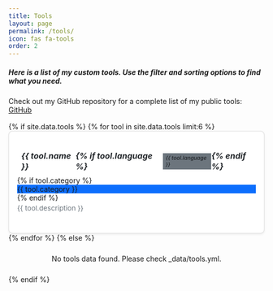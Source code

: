 ```yaml
---
title: Tools
layout: page
permalink: /tools/
icon: fas fa-tools
order: 2
---
```


##### Here is a list of my custom tools. Use the filter and sorting options to find what you need.
Check out my GitHub repository for a complete list of my public tools: [GitHub](https://github.com/cyb3rtr0nian)

<!-- Tools Listing Section -->
<div class="tools-container mb-4">
    <div class="row g-3 mb-3">
      <div class="col-md-8">
        <div class="input-group">
        </div>
      </div>
      <div class="col-md-4">
        <div class="input-group">
        </div>
      </div>
    </div>

  <div id="tools-list" class="row g-3">
      {% if site.data.tools %}
        {% for tool in site.data.tools limit:6 %}
          <div class="col-md-6 col-lg-4 col-xl-3">
            <div class="card tool-card">
              <div class="card-body">
                <h5 class="card-title">
                  <i class="fas {{ tool.icon | default: 'fa-tools' }} me-2"></i>
                  <a href="{{ tool.url }}" target="_blank" rel="noopener noreferrer">{{ tool.name }}</a>
                  {% if tool.language %}
                    <span class="badge bg-secondary tool-badge ms-2">{{ tool.language }}</span>
                  {% endif %}
                </h5>
                {% if tool.category %}
                  <span class="badge bg-primary mb-2">{{ tool.category }}</span>
                {% endif %}
                <p class="card-text">{{ tool.description }}</p>
              </div>
            </div>
          </div>
        {% endfor %}
      {% else %}
        <div class="col-12 no-tools-message">
          <div class="alert alert-warning">
            <i class="fas fa-exclamation-triangle me-2"></i>
            No tools data found. Please check _data/tools.yml.
          </div>
        </div>
      {% endif %}
    </div>

  <!-- Dynamic button -->

<!-- JavaScript for tools functionality -->
<script>
  document.addEventListener('DOMContentLoaded', function() {
    // Load tools data from Jekyll data file
    const tools = {{ site.data.tools | jsonify | default: '[]' }};

    // DOM elements
    
    // State
    
    // Initialize
    if (tools.length > 0) {
      renderTools();
    } else {
      toolsList.innerHTML = `
        <div class="col-12 no-tools-message">
          <div class="alert alert-warning">
            <i class="fas fa-exclamation-triangle me-2"></i>
            Failed to load tools data. Please check the console for errors.
          </div>
        </div>
      `;
    }
    
    // Event listeners
    filterInput.addEventListener('input', handleFilter);
    clearFilterBtn.addEventListener('click', clearFilters);
    sortSelect.addEventListener('change', handleSort);
    loadMoreBtn.addEventListener('click', loadMoreTools);
    
    // Functions
    function renderTools(toolsToRender = filteredTools.slice(0, visibleTools)) {
      if (toolsToRender.length === 0) {
        toolsList.innerHTML = `
          <div class="col-12 no-tools-message">
            <div class="alert alert-info">
              <i class="fas fa-info-circle me-2"></i>
              No tools match your search criteria
            </div>
          </div>
        `;
        return;
      }
      
      toolsList.innerHTML = toolsToRender.map(tool => `
        <div class="col-md-6 col-lg-4 col-xl-3">
          <div class="card tool-card">
            <div class="card-body">
              <h5 class="card-title">
                <i class="fas ${tool.icon || 'fa-tools'} me-2"></i>
                <a href="${tool.url}" target="_blank" rel="noopener noreferrer">${tool.name}</a>
                ${tool.language ? `<span class="badge bg-secondary tool-badge ms-2">${tool.language}</span>` : ''}
              </h5>
              ${tool.category ? `<span class="badge bg-primary mb-2">${tool.category}</span>` : ''}
              <p class="card-text">${tool.description}</p>
            </div>
          </div>
        </div>
      `).join('');
      
      updateFilterStatus(toolsToRender.length, filteredTools.length);
    }
    
    function handleFilter() {
      const searchTerm = filterInput.value.toLowerCase();
      
      if (!searchTerm) {
        filteredTools = [...tools];
      } else {
        filteredTools = tools.filter(tool => 
          (tool.name && tool.name.toLowerCase().includes(searchTerm)) ||
          (tool.language && tool.language.toLowerCase().includes(searchTerm)) ||
          (tool.category && tool.category.toLowerCase().includes(searchTerm)) ||
          (tool.description && tool.description.toLowerCase().includes(searchTerm))
        );
      }
      
      visibleTools = 6;
      handleSort();
    }
    
    function clearFilters() {
      filterInput.value = '';
      filteredTools = [...tools];
      visibleTools = 6;
      handleSort();
      filterInput.focus();
    }
        
    
    function updateFilterStatus(visibleCount, totalCount) {
      if (filterInput.value) {
        filterStatus.textContent = `${visibleCount} of ${totalCount} tools matching "${filterInput.value}"`;
      } else {
        filterStatus.textContent = `Showing ${visibleCount} of ${totalCount} tools`;
      }
      
      // Show/hide load more button
      loadMoreBtn.style.display = visibleCount < filteredTools.length ? 'block' : 'none';
    }
  });
</script>

<!-- Enhanced CSS for the tools listing -->
<style>
  .tools-container {
    margin-top: 1rem;
    padding: 0;
  }

  .tool-card {
    border: 1px solid var(--bs-border-color, rgba(0, 0, 0, 0.125));
    border-radius: 0.5rem;
    overflow: hidden;
    box-shadow: var(--bs-box-shadow-sm, 0 0.125rem 0.25rem rgba(0, 0, 0, 0.075));
    min-height: 200px; /* Minimum height for uniformity */
    height: 100%; /* Stretch to match row height */
    display: flex;
    flex-direction: column;
    background-color: var(--card-bg, #fff);
    transition: transform 0.3s ease, box-shadow 0.3s ease;
  }

  .tool-card:hover {
    transform: translateY(-5px);
    box-shadow: var(--bs-box-shadow, 0 0.5rem 1rem rgba(0, 0, 0, 0.15));
    border-color: rgba(0, 0, 0, 0.2);
  }

  .tool-card .card-body {
    padding: 1rem; /* Increased padding for better spacing */
    display: flex;
    flex-direction: column;
    flex: 1 1 auto;
    overflow: hidden;
  }

  .tool-card .card-title {
    font-size: 1rem;
    margin-bottom: 0.5rem;
    display: flex;
    align-items: center;
    flex-wrap: nowrap; /* Prevent wrapping in title for better uniformity */
    line-height: 1.3;
    color: var(--text-color, #212529);
    overflow: hidden;
    text-overflow: ellipsis;
  }

  .tool-card .card-title a {
    color: inherit;
    text-decoration: none;
    transition: color 0.2s;
    overflow: hidden;
    text-overflow: ellipsis;
  }

  .tool-card .card-title a:hover {
    color: var(--link-color, #0d6efd);
    text-decoration: underline;
  }

  .tool-card .card-title i {
    font-size: 0.9rem;
    color: var(--text-muted-color, #6c757d);
    margin-right: 0.5rem;
  }

  .tool-card .card-text {
    color: var(--text-muted-color, #6c757d);
    font-size: 0.85rem;
    margin-top: 0.25rem;
    overflow: hidden;
    text-overflow: ellipsis;
    display: -webkit-box;
    -webkit-line-clamp: 3;
    -webkit-box-orient: vertical;
    flex: 1 1 auto;
  }

  .tool-badge {
    font-size: 0.65rem;
    font-weight: 500;
    padding: 0.25em 0.5em;
    margin-left: 0.5rem;
  }

  .badge.bg-primary {
    background-color: var(--bs-primary, #0d6efd) !important;
  }

  .badge.bg-secondary {
    background-color: var(--bs-secondary, #6c757d) !important;
  }

  #filter-status {
    position: absolute;
    width: 1px;
    height: 1px;
    padding: 0;
    margin: -1px;
    overflow: hidden;
    clip: rect(0, 0, 0, 0);
    white-space: nowrap;
    border: 0;
  }

  .no-tools-message {
    grid-column: 1 / -1;
    text-align: center;
    padding: 1.5rem;
  }

  /* Override Chirpy theme and Bootstrap conflicts */
  .content {
    margin-top: 0.5rem !important;
    font-size: 1rem !important;
    line-height: 1.5 !important;
  }

  #tools-list {
    margin-top: 0;
  }

  #tools-list > div {
    display: flex;
    flex-direction: column;
  }

  /* Fix for clear-filter button alignment */
  .input-group {
    display: flex;
    flex-wrap: nowrap;
    align-items: center;
  }

  .input-group > .form-control {
    flex: 1 1 auto;
    min-width: 0;
  }

  .input-group > .btn {
    flex: 0 0 auto;
    white-space: nowrap;
  }

  /* Responsive adjustments */
  @media (max-width: 767.98px) {
    .tool-card {
      min-height: 180px;
    }

    .tool-card .card-body {
      padding: 0.75rem;
    }

    .tool-card .card-title {
      font-size: 0.9rem;
    }

    .tool-card .card-text {
      font-size: 0.8rem;
      -webkit-line-clamp: 2;
    }

    .tool-badge {
      font-size: 0.6rem;
      padding: 0.2em 0.4em;
    }

    .input-group {
      flex-wrap: nowrap;
      display: flex;
      align-items: center;
    }

    .input-group > .form-control {
      flex: 1 1 auto;
      min-width: 0;
    }

    .input-group > .btn {
      flex: 0 0 auto;
      white-space: nowrap;
    }
  }
</style>